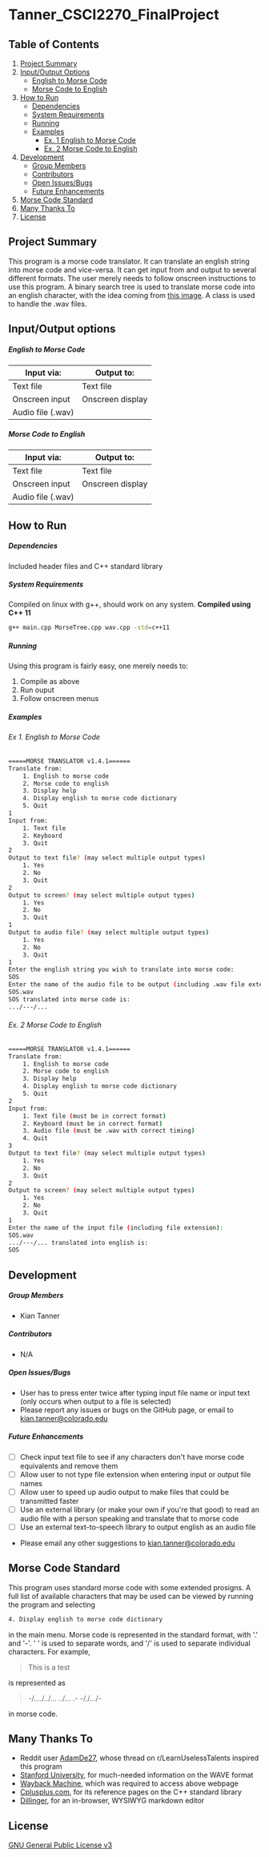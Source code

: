 # Tanner_CSCI2270_FinalProject

## Table of Contents
1. [Project Summary](https://github.com/KianTanner/Tanner_CSCI2270_FinalProject/blob/master/README.md#project-summary)
2. [Input/Output Options](https://github.com/KianTanner/Tanner_CSCI2270_FinalProject/blob/master/README.md#inputoutput-options)
    * [English to Morse Code](https://github.com/KianTanner/Tanner_CSCI2270_FinalProject/blob/master/README.md#english-to-morse-code)
    * [Morse Code to English](https://github.com/KianTanner/Tanner_CSCI2270_FinalProject/blob/master/README.md#morse-code-to-english)
3. [How to Run](https://github.com/KianTanner/Tanner_CSCI2270_FinalProject/blob/master/README.md#how-to-run)
    * [Dependencies](https://github.com/KianTanner/Tanner_CSCI2270_FinalProject/blob/master/README.md#dependencies)
    * [System Requirements](https://github.com/KianTanner/Tanner_CSCI2270_FinalProject/blob/master/README.md#system-requirements)
    * [Running](https://github.com/KianTanner/Tanner_CSCI2270_FinalProject/blob/master/README.md#running)
    * [Examples](https://github.com/KianTanner/Tanner_CSCI2270_FinalProject/blob/master/README.md#examples)
        * [Ex. 1 English to Morse Code](https://github.com/KianTanner/Tanner_CSCI2270_FinalProject/blob/master/README.md#ex-1-english-to-morse-code)
        * [Ex. 2 Morse Code to English](https://github.com/KianTanner/Tanner_CSCI2270_FinalProject/blob/master/README.md#ex-2-morse-code-to-english)
4. [Development](https://github.com/KianTanner/Tanner_CSCI2270_FinalProject/blob/master/README.md#development)
    * [Group Members](https://github.com/KianTanner/Tanner_CSCI2270_FinalProject/blob/master/README.md#group-members)
    * [Contributors](https://github.com/KianTanner/Tanner_CSCI2270_FinalProject/blob/master/README.md#contributors)
    * [Open Issues/Bugs](https://github.com/KianTanner/Tanner_CSCI2270_FinalProject/blob/master/README.md#open-issuesbugs)
    * [Future Enhancements](https://github.com/KianTanner/Tanner_CSCI2270_FinalProject/blob/master/README.md#future-enhancements)
5. [Morse Code Standard](https://github.com/KianTanner/Tanner_CSCI2270_FinalProject/blob/master/README.md#morse-code-standard)
6. [Many Thanks To](https://github.com/KianTanner/Tanner_CSCI2270_FinalProject/blob/master/README.md#many-thanks-to)
7. [License](https://github.com/KianTanner/Tanner_CSCI2270_FinalProject/blob/master/README.md#license)

## Project Summary
This program is a morse code translator. It can translate an english string into morse code and vice-versa. It can get input from and output to several different formats. The user merely needs to follow onscreen instructions to use this program.
A binary search tree is used to translate morse code into an english character, with the idea coming from [this image](http://apfelmus.nfshost.com/articles/fun-with-morse-code/morse-tree.png).
A class is used to handle the .wav files.

## Input/Output options
##### English to Morse Code
Input via: | Output to:
---------- | ----------
Text file | Text file
Onscreen input | Onscreen display
 | Audio file (.wav)

##### Morse Code to English
Input via: | Output to:
---------- | ----------
Text file | Text file
Onscreen input | Onscreen display
Audio file (.wav) | 

## How to Run
##### Dependencies
Included header files and C++ standard library

##### System Requirements
Compiled on linux with g++, should work on any system. __Compiled using C++ 11__
```sh
g++ main.cpp MorseTree.cpp wav.cpp -std=c++11
```

##### Running
Using this program is fairly easy, one merely needs to:

1. Compile as above
2. Run ouput
3. Follow onscreen menus

##### Examples

###### Ex 1. English to Morse Code
```sh
=====MORSE TRANSLATOR v1.4.1======
Translate from:
    1. English to morse code
    2. Morse code to english
    3. Display help
    4. Display english to morse code dictionary
    5. Quit
1
Input from:
    1. Text file
    2. Keyboard
    3. Quit
2
Output to text file? (may select multiple output types)
    1. Yes
    2. No
    3. Quit
2
Output to screen? (may select multiple output types)
    1. Yes
    2. No
    3. Quit
1
Output to audio file? (may select multiple output types)
    1. Yes
    2. No
    3. Quit
1
Enter the english string you wish to translate into morse code:
SOS
Enter the name of the audio file to be output (including .wav file extension):
SOS.wav
SOS translated into morse code is:
.../---/...
```

###### Ex. 2 Morse Code to English
```sh
=====MORSE TRANSLATOR v1.4.1======
Translate from:
    1. English to morse code
    2. Morse code to english
    3. Display help
    4. Display english to morse code dictionary
    5. Quit
2
Input from:
    1. Text file (must be in correct format)
    2. Keyboard (must be in correct format)
    3. Audio file (must be .wav with correct timing)
    4. Quit
3
Output to text file? (may select multiple output types)
    1. Yes
    2. No
    3. Quit
2
Output to screen? (may select multiple output types)
    1. Yes
    2. No
    3. Quit
1
Enter the name of the input file (including file extension):
SOS.wav
.../---/... translated into english is:
SOS
```

## Development
##### Group Members
- Kian Tanner

##### Contributors
- N/A

##### Open Issues/Bugs
* User has to press enter twice after typing input file name or input text (only occurs when output to a file is selected)
* Please report any issues or bugs on the GitHub page, or email to kian.tanner@colorado.edu

##### Future Enhancements 
* [ ] Check input text file to see if any characters don't have morse code equivalents and remove them
* [ ] Allow user to not type file extension when entering input or output file names
* [ ] Allow user to speed up audio output to make files that could be transmitted faster
* [ ] Use an external library (or make your own if you're that good) to read an audio file with a person speaking and translate that to morse code
* [ ] Use an external text-to-speech library to output english as an audio file
* Please email any other suggestions to kian.tanner@colorado.edu

## Morse Code Standard
This program uses standard morse code with some extended prosigns. A full list of available characters that may be used can be viewed by running the program and selecting
```sh
4. Display english to morse code dictionary
```
in the main menu.
Morse code is represented in the standard format, with '.' and '-'. ' ' is used to separate words, and '/' is used to separate individual characters. For example,
>This is a test

is represented as
>-/..../../... ../... .- -/./.../-

in morse code.

## Many Thanks To
- Reddit user [AdamDe27](https://www.reddit.com/r/LearnUselessTalents/comments/2cuwur/morse_code_translator_tree_when_you_hear_a_move/), whose thread on r/LearnUselessTalents inspired this program
- [Stanford University](https://web.archive.org/web/20090827003349/http://ccrma.stanford.edu/courses/422/projects/WaveFormat), for much-needed information on the WAVE format
- [Wayback Machine](https://archive.org/web/), which was required to access above webpage
- [Cplusplus.com](cplusplus.com), for its reference pages on the C++ standard library
- [Dillinger](dillinger.io), for an in-browser, WYSIWYG markdown editor

## License
[GNU General Public License v3](http://www.gnu.org/licenses/gpl-3.0.html)
